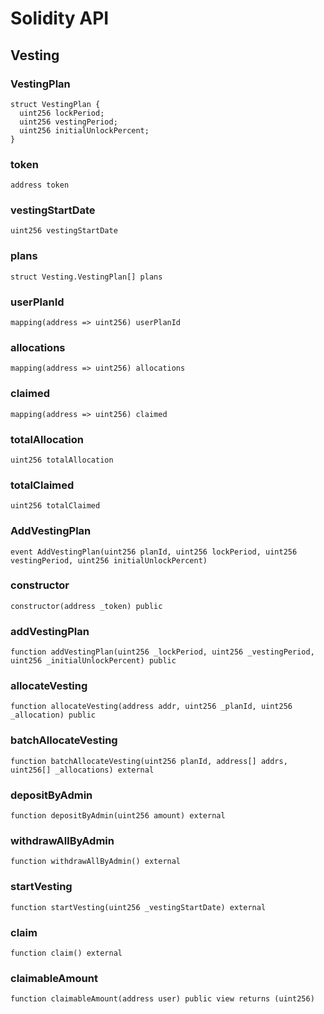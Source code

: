 # Solidity API

## Vesting

### VestingPlan

```solidity
struct VestingPlan {
  uint256 lockPeriod;
  uint256 vestingPeriod;
  uint256 initialUnlockPercent;
}
```

### token

```solidity
address token
```

### vestingStartDate

```solidity
uint256 vestingStartDate
```

### plans

```solidity
struct Vesting.VestingPlan[] plans
```

### userPlanId

```solidity
mapping(address => uint256) userPlanId
```

### allocations

```solidity
mapping(address => uint256) allocations
```

### claimed

```solidity
mapping(address => uint256) claimed
```

### totalAllocation

```solidity
uint256 totalAllocation
```

### totalClaimed

```solidity
uint256 totalClaimed
```

### AddVestingPlan

```solidity
event AddVestingPlan(uint256 planId, uint256 lockPeriod, uint256 vestingPeriod, uint256 initialUnlockPercent)
```

### constructor

```solidity
constructor(address _token) public
```

### addVestingPlan

```solidity
function addVestingPlan(uint256 _lockPeriod, uint256 _vestingPeriod, uint256 _initialUnlockPercent) public
```

### allocateVesting

```solidity
function allocateVesting(address addr, uint256 _planId, uint256 _allocation) public
```

### batchAllocateVesting

```solidity
function batchAllocateVesting(uint256 planId, address[] addrs, uint256[] _allocations) external
```

### depositByAdmin

```solidity
function depositByAdmin(uint256 amount) external
```

### withdrawAllByAdmin

```solidity
function withdrawAllByAdmin() external
```

### startVesting

```solidity
function startVesting(uint256 _vestingStartDate) external
```

### claim

```solidity
function claim() external
```

### claimableAmount

```solidity
function claimableAmount(address user) public view returns (uint256)
```

